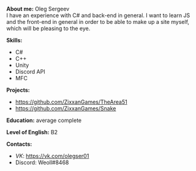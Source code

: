 **About me:** Oleg Sergeev\
 I have an experience with C# and back-end in general. I want to learn JS and the front-end in general in order to be able to make up a site myself, which will be pleasing to the eye.

**Skills:**
* C#
* C++
* Unity
* Discord API
* MFC

**Projects:**
* <https://github.com/ZixxanGames/TheArea51>
* <https://github.com/ZixxanGames/Snake>

**Education:** average complete

**Level of English:** B2

**Contacts:**
  * *VK*: <https://vk.com/olegser01>
  * Discord: Weoll#8468
